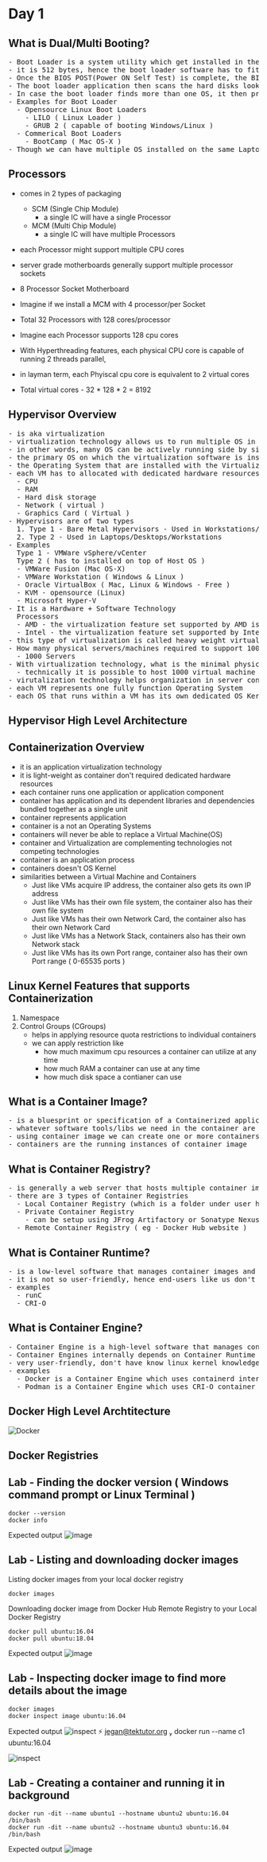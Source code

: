 # Day 1

## What is Dual/Multi Booting?
<pre>
- Boot Loader is a system utility which get installed in the Master Boot Record(MBR) in the hard disk
- it is 512 bytes, hence the boot loader software has to fit within the MBR ( Sector 0, Byte 0 in Hard Disk )
- Once the BIOS POST(Power ON Self Test) is complete, the BIOS will instruct the CPU to load and run the Boot Loader
- The boot loader application then scans the hard disks looking for Operating System installed
- In case the boot loader finds more than one OS, it then prepare a menu and displays the menu for us to choose which OS we wish boot into
- Examples for Boot Loader
  - Opensource Linux Boot Loaders
    - LILO ( Linux Loader )
    - GRUB 2 ( capable of booting Windows/Linux )
  - Commerical Boot Loaders
    - BootCamp ( Mac OS-X )
- Though we can have multiple OS installed on the same Laptop/Desktop, only OS can be active at any point
</pre>

## Processors
- comes in 2 types of packaging
  - SCM (Single Chip Module)
    - a single IC will have a single Processor
  - MCM (Multi Chip Module)
    - a single IC will have multiple Processors
- each Processor might support multiple CPU cores
- server grade motherboards generally support multiple processor sockets
- 8 Processor Socket Motherboard
- Imagine if we install a MCM with 4 processor/per Socket
- Total 32 Processors with 128 cores/processor

- Imagine each Processor supports 128 cpu cores
- With Hyperthreading features, each physical CPU core is capable of running 2 threads parallel,
- in layman term, each Phyiscal cpu core is equivalent to 2 virtual cores
- Total virtual cores - 32 * 128 * 2 = 8192

## Hypervisor Overview
<pre>
- is aka virtualization
- virtualization technology allows us to run multiple OS in a laptop/desktop/workstation/server at the same time
- in other words, many OS can be actively running side by side on a single machine
- the primary OS on which the virtualization software is installed is called as Host OS
- the Operating System that are installed with the Virtualization software (hypervisor) is called Guest OS or Virtual Machine(VM)
- each VM has to allocated with dedicated hardware resources
  - CPU
  - RAM
  - Hard disk storage
  - Network ( virtual )
  - Graphics Card ( Virtual )
- Hypervisors are of two types
  1. Type 1 - Bare Metal Hypervisors - Used in Workstations/Servers
  2. Type 2 - Used in Laptops/Desktops/Workstations
- Examples
  Type 1 - VMWare vSphere/vCenter
  Type 2 ( has to installed on top of Host OS )
  - VMWare Fusion (Mac OS-X)
  - VMWare Workstation ( Windows & Linux )
  - Oracle VirtualBox ( Mac, Linux & Windows - Free )
  - KVM - opensource (Linux)
  - Microsoft Hyper-V 
- It is a Hardware + Software Technology
  Processors
  - AMD - the virtualization feature set supported by AMD is called AMD-V
  - Intel - the virtualization feature set supported by Intel is called VT-X
- this type of virtualization is called heavy weight virtualization as each VM requires dedicated h/w resources
- How many physical servers/machines required to support 1000 OS in the absence of Virtualization technology
  - 1000 Servers
- With virtualization technology, what is the minimal physical servers required to support 1000 OS?
  - technically it is possible to host 1000 virtual machine in a single server
- virutalization technology helps organization in server consildation with few number of physical server
- each VM represents one fully function Operating System
- each OS that runs within a VM has its own dedicated OS Kernel
</pre>

## Hypervisor High Level Architecture

## Containerization Overview
- it is an application virtualization technology
- it is light-weight as container don't required dedicated hardware resources
- each container runs one application or application component
- container has application and its dependent libraries and dependencies bundled together as a single unit
- container represents application
- container is a not an Operating Systems
- containers will never be able to replace a Virtual Machine(OS)
- container and Virtualization are complementing technologies not competing technologies
- container is an application process
- containers doesn't OS Kernel
- similarities between a Virtual Machine and Containers
  - Just like VMs acquire IP address, the container also gets its own IP address
  - Just like VMs has their own file system, the container also has their own file system
  - Just like VMs has their own Network Card, the container also has their own Network Card
  - Just like VMs has a Network Stack, containers also has their own Network stack
  - Just like VMs has its own Port range, container also has their own Port range ( 0-65535 ports )

## Linux Kernel Features that supports Containerization
1. Namespace
2. Control Groups (CGroups)
   - helps in applying resource quota restrictions to individual containers
   - we can apply restriction like
     - how much maximum cpu resources a container can utilize at any time
     - how much RAM a container can use at any time
     - how much disk space a contianer can use 

## What is a Container Image?
<pre>
- is a bluesprint or specification of a Containerized application
- whatever software tools/libs we need in the container are installed in the container image
- using container image we can create one or more containers
- containers are the running instances of container image
</pre>  
 
## What is Container Registry?
<pre>
- is generally a web server that hosts multiple container images for us upload/download container images
- there are 3 types of Container Registries
  - Local Container Registry (which is a folder under user home directory )
  - Private Container Registry
    - can be setup using JFrog Artifactory or Sonatype Nexus
  - Remote Container Registry ( eg - Docker Hub website )
</pre>  

## What is Container Runtime?
<pre>
- is a low-level software that manages container images and container life cycle
- it is not so user-friendly, hence end-users like us don't normally use the container runtime softwares
- examples
  - runC 
  - CRI-O 
</pre>

## What is Container Engine?
<pre>
- Container Engine is a high-level software that manages container images and container life cycle
- Container Engines internally depends on Container Runtime software to manage images and containers
- very user-friendly, don't have know linux kernel knowledge Or OS low-level details to create containers
- examples
  - Docker is a Container Engine which uses containerd internally, containerd depends on runC container runtime
  - Podman is a Container Engine which uses CRI-O container runtime internally
</pre>

## Docker High Level Archtitecture
![Docker](DockerHighLevelArchitecture.png)

## Docker Registries

## Lab - Finding the docker version ( Windows command prompt or Linux Terminal )
```
docker --version
docker info
```

Expected output
![image](https://github.com/tektutor/devops-malaysia-2024/assets/12674043/84e5f9a2-9c8b-4ee8-8af5-425aae2e575c)

## Lab - Listing and downloading docker images

Listing docker images from your local docker registry
```
docker images
```

Downloading docker image from Docker Hub Remote Registry to your Local Docker Registry
```
docker pull ubuntu:16.04
docker pull ubuntu:18.04
```

Expected output
![image](https://github.com/tektutor/devops-malaysia-2024/assets/12674043/7b98899d-7253-491f-ab3b-afe50899d3a4)

## Lab - Inspecting docker image to find more details about the image
```
docker images
docker inspect image ubuntu:16.04
```

Expected output
![inspect](inspect1.png) ⚡ jegan@tektutor.org  docker run --name c1 ubuntu:16.04

![inspect](inspect2.png)

## Lab - Creating a container and running it in background
```
docker run -dit --name ubuntu1 --hostname ubuntu2 ubuntu:16.04 /bin/bash
docker run -dit --name ubuntu2 --hostname ubuntu3 ubuntu:16.04 /bin/bash
```

Expected output
![image](https://github.com/tektutor/devops-malaysia-2024/assets/12674043/761999e2-5da4-4b89-94d8-f64faf94566d)
